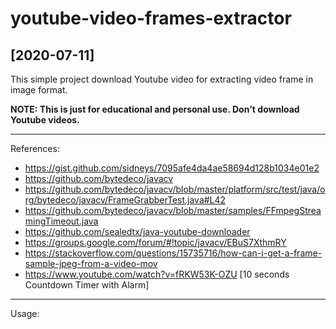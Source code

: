 # youtube-video-frames-extractor
[2020-07-11]
---

This simple project download Youtube video for extracting video frame in image format. 

**NOTE: This is just for educational and personal use. Don't download Youtube videos.**

---

References:

- https://gist.github.com/sidneys/7095afe4da4ae58694d128b1034e01e2
- https://github.com/bytedeco/javacv
- https://github.com/bytedeco/javacv/blob/master/platform/src/test/java/org/bytedeco/javacv/FrameGrabberTest.java#L42
- https://github.com/bytedeco/javacv/blob/master/samples/FFmpegStreamingTimeout.java
- https://github.com/sealedtx/java-youtube-downloader
- https://groups.google.com/forum/#!topic/javacv/EBuS7XthmRY
- https://stackoverflow.com/questions/15735716/how-can-i-get-a-frame-sample-jpeg-from-a-video-mov
- https://www.youtube.com/watch?v=fRKW53K-OZU [10 seconds Countdown Timer with Alarm]

---

Usage:
